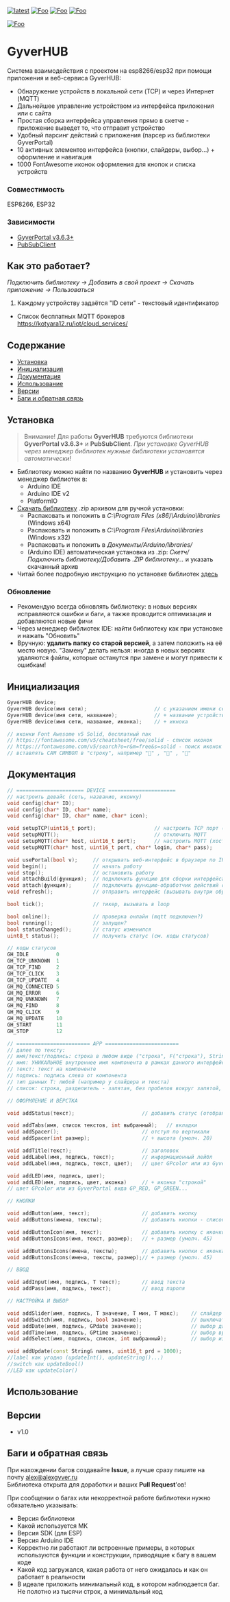 [![latest](https://img.shields.io/github/v/release/GyverLibs/GyverHUB.svg?color=brightgreen)](https://github.com/GyverLibs/GyverHUB/releases/latest/download/GyverHUB.zip)
[![Foo](https://img.shields.io/badge/Website-AlexGyver.ru-blue.svg?style=flat-square)](https://alexgyver.ru/)
[![Foo](https://img.shields.io/badge/%E2%82%BD$%E2%82%AC%20%D0%9D%D0%B0%20%D0%BF%D0%B8%D0%B2%D0%BE-%D1%81%20%D1%80%D1%8B%D0%B1%D0%BA%D0%BE%D0%B9-orange.svg?style=flat-square)](https://alexgyver.ru/support_alex/)
[![Foo](https://img.shields.io/badge/README-ENGLISH-blueviolet.svg?style=flat-square)](https://github-com.translate.goog/GyverLibs/GyverHUB?_x_tr_sl=ru&_x_tr_tl=en)  

[![Foo](https://img.shields.io/badge/ПОДПИСАТЬСЯ-НА%20ОБНОВЛЕНИЯ-brightgreen.svg?style=social&logo=telegram&color=blue)](https://t.me/GyverLibs)

# GyverHUB
Система взаимодействия с проектом на esp8266/esp32 при помощи приложения и веб-сервиса GyverHUB:
- Обнаружение устройств в локальной сети (TCP) и через Интернет (MQTT)
- Дальнейшее управление устройством из интерфейса приложения или с сайта
- Простая сборка интерфейса управления прямо в скетче - приложение выведет то, что отправит устройство
- Удобный парсинг действий с приложения (парсер из библиотеки GyverPortal)
- 10 активных элементов интерфейса (кнопки, слайдеры, выбор...) + оформление и навигация
- 1000 FontAwesome иконок оформления для кнопок и списка устройств

### Совместимость
ESP8266, ESP32

### Зависимости
- [GyverPortal v3.6.3+](https://github.com/GyverLibs/GyverPortal)
- [PubSubClient](https://github.com/knolleary/pubsubclient)

## Как это работает?
*Подключить библиотеку -> Добавить в свой проект -> Скачать приложение -> Пользоваться*  

1. Каждому устройству задаётся "ID сети" - текстовый идентификатор

- Список бесплатных MQTT брокеров https://kotyara12.ru/iot/cloud_services/

## Содержание
- [Установка](#install)
- [Инициализация](#init)
- [Документация](#docs)
- [Использование](#usage)
- [Версии](#versions)
- [Баги и обратная связь](#feedback)

<a id="install"></a>
## Установка
> Внимание! Для работы **GyverHUB** требуются библиотеки **GyverPortal v3.6.3+** и **PubSubClient**. *При установке GyverHUB через менеджер библиотек нужные библиотеки установятся автоматически!*

- Библиотеку можно найти по названию **GyverHUB** и установить через менеджер библиотек в:
    - Arduino IDE
    - Arduino IDE v2
    - PlatformIO
- [Скачать библиотеку](https://github.com/GyverLibs/GyverHUB/archive/refs/heads/main.zip) .zip архивом для ручной установки:
    - Распаковать и положить в *C:\Program Files (x86)\Arduino\libraries* (Windows x64)
    - Распаковать и положить в *C:\Program Files\Arduino\libraries* (Windows x32)
    - Распаковать и положить в *Документы/Arduino/libraries/*
    - (Arduino IDE) автоматическая установка из .zip: *Скетч/Подключить библиотеку/Добавить .ZIP библиотеку…* и указать скачанный архив
- Читай более подробную инструкцию по установке библиотек [здесь](https://alexgyver.ru/arduino-first/#%D0%A3%D1%81%D1%82%D0%B0%D0%BD%D0%BE%D0%B2%D0%BA%D0%B0_%D0%B1%D0%B8%D0%B1%D0%BB%D0%B8%D0%BE%D1%82%D0%B5%D0%BA)

### Обновление
- Рекомендую всегда обновлять библиотеку: в новых версиях исправляются ошибки и баги, а также проводится оптимизация и добавляются новые фичи
- Через менеджер библиотек IDE: найти библиотеку как при установке и нажать "Обновить"
- Вручную: **удалить папку со старой версией**, а затем положить на её место новую. "Замену" делать нельзя: иногда в новых версиях удаляются файлы, которые останутся при замене и могут привести к ошибкам!

<a id="init"></a>
## Инициализация
```cpp
GyverHUB device;
GyverHUB device(имя сети);                      // с указанием имени сети
GyverHUB device(имя сети, название);            // + название устройства
GyverHUB device(имя сети, название, иконка);    // + икнока

// иконки Font Awesome v5 Solid, бесплатный пак
// https://fontawesome.com/v5/cheatsheet/free/solid - список иконок
// https://fontawesome.com/v5/search?o=r&m=free&s=solid - поиск иконок
// вставлять САМ СИМВОЛ в "строку", например "" , "" , ""
```

<a id="docs"></a>
## Документация
```cpp
// ====================== DEVICE ======================
// настроить девайс (сеть, название, иконку)
void config(char* ID);
void config(char* ID, char* name);
void config(char* ID, char* name, char* icon);

void setupTCP(uint16_t port);                   // настроить TCP порт (умолч. 50000)
void setupMQTT();                               // отключить MQTT
void setupMQTT(char* host, uint16_t port);      // настроить MQTT (хост, порт)
void setupMQTT(char* host, uint16_t port, char* login, char* pass);     // + логин, пароль

void usePortal(bool v);     // открывать веб-интерфейс в браузере по IP устройства по долгому клику (умолч. false)
void begin();               // начать работу
void stop();                // остановить работу
void attachBuild(функция);  // подключить функцию для сборки интерфейса
void attach(функция);       // подключить функцию-обработчик действий с приложения
void refresh();             // отправить интерфейс (вызывать внутри обработчика действия)

bool tick();                // тикер, вызывать в loop

bool online();              // проверка онлайн (mqtt подключен?)
bool running();             // запущен?
bool statusChanged();       // статус изменился
uint8_t status();           // получить статус (см. коды статусов)

// коды статусов
GH_IDLE         0
GH_TCP_UNKNOWN  1
GH_TCP_FIND     2
GH_TCP_CLICK    3
GH_TCP_UPDATE   4
GH_MQ_CONNECTED 5
GH_MQ_ERROR     6
GH_MQ_UNKNOWN   7
GH_MQ_FIND      8
GH_MQ_CLICK     9
GH_MQ_UPDATE    10
GH_START        11
GH_STOP         12

// ======================== APP ========================
// далее по тексту:
// имя/текст/подпись: строка в любом виде ("строка", F("строка"), String, char*)
// имя: УНИКАЛЬНОЕ внутреннее имя компонента в рамках данного интерфейса
// текст: текст на компоненте
// подпись: подпись слева от компонента
// тип данных Т: любой (например у слайдера и текста)
// список: строка, разделитель - запятая, без пробелов вокруг запятой, например "значение 1,имя2,кнопка 2,STOP"

// ОФОРМЛЕНИЕ И ВЁРСТКА

void addStatus(текст);                      // добавить статус (отображается под сигналом WiFi)

void addTabs(имя, список текстов, int выбранный);   // вкладки
void addSpacer();                           // отступ по вертикали
void addSpacer(int размер);                 // + высота (умолч. 20)

void addTitle(текст);                       // заголовок
void addLabel(имя, подпись, текст);         // информационный лейбл
void addLabel(имя, подпись, текст, цвет);   // цвет GPcolor или из GyverPortal вида GP_RED, GP_GREEN...

void addLED(имя, подпись, цвет);
void addLED(имя, подпись, цвет, иконка)     // + иконка "строкой"
// цвет GPcolor или из GyverPortal вида GP_RED, GP_GREEN...

// КНОПКИ

void addButton(имя, текст);                 // добавить кнопку
void addButtons(имена, тексты);             // добавить кнопки - список надписей на кнопках

void addButtonIcon(имя, текст);             // добавить кнопку с иконкой
void addButtonsIcons(имя, текст, размер);   // + размер (умолч. 45)

void addButtonsIcons(имена, тексты);        // добавить кнопки с иконками - список иконок (например ",,")
void addButtonsIcons(имена, тексты, размер);// + размер (умолч. 45)

// ВВОД

void addInput(имя, подпись, T текст);       // ввод текста
void addPass(имя, подпись, текст);          // ввод пароля

// НАСТРОЙКА И ВЫБОР

void addSlider(имя, подпись, T значение, T мин, T макс);    // слайдер
void addSwitch(имя, подпись, bool значение);                // выключатель
void addDate(имя, подпись, GPdate значение);                // выбор даты
void addTime(имя, подпись, GPtime значение);                // выбор времени
void addSelect(имя, подпись, список, int выбранный);        // выбор из списка

void addUpdate(const String& names, uint16_t prd = 1000);
//label как угодно (updateInt(), updateString()...)
//switch как updateBool()
//LED как updateColor()
```

<a id="usage"></a>
## Использование


<a id="versions"></a>
## Версии
- v1.0


<a id="feedback"></a>
## Баги и обратная связь
При нахождении багов создавайте **Issue**, а лучше сразу пишите на почту [alex@alexgyver.ru](mailto:alex@alexgyver.ru)  
Библиотека открыта для доработки и ваших **Pull Request**'ов!

При сообщении о багах или некорректной работе библиотеки нужно обязательно указывать:
- Версия библиотеки
- Какой используется МК
- Версия SDK (для ESP)
- Версия Arduino IDE
- Корректно ли работают ли встроенные примеры, в которых используются функции и конструкции, приводящие к багу в вашем коде
- Какой код загружался, какая работа от него ожидалась и как он работает в реальности
- В идеале приложить минимальный код, в котором наблюдается баг. Не полотно из тысячи строк, а минимальный код
